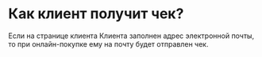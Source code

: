 # Как клиент получит чек?

Если на странице клиента Клиента заполнен адрес электронной почты, то при онлайн-покупке ему на почту будет отправлен чек.
